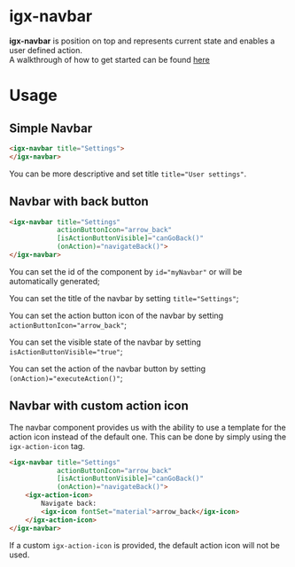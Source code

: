 # igx-navbar

**igx-navbar** is position on top and represents current state and enables a user defined action.  
A walkthrough of how to get started can be found [here](https://www.infragistics.com/products/ignite-ui-angular/angular/components/navbar)

# Usage

## Simple Navbar

```html
<igx-navbar title="Settings">
</igx-navbar>
```

You can be more descriptive and set title `title="User settings"`.


## Navbar with back button

```html
<igx-navbar title="Settings"
            actionButtonIcon="arrow_back"
            [isActionButtonVisible]="canGoBack()"
            (onAction)="navigateBack()">
</igx-navbar>
```

You can set the id of the component by `id="myNavbar"` or will be automatically generated;

You can set the title of the navbar by setting `title="Settings"`;

You can set the action button icon of the navbar by setting `actionButtonIcon="arrow_back"`;

You can set the visible state of the navbar by setting `isActionButtonVisible="true"`;

You can set the action of the navbar button by setting `(onAction)="executeAction()"`;

## Navbar with custom action icon

The navbar component provides us with the ability to use a template for the action icon instead of the default one. This can be done by simply using the `igx-action-icon` tag.

```html
<igx-navbar title="Settings"
            actionButtonIcon="arrow_back"
            [isActionButtonVisible]="canGoBack()"
            (onAction)="navigateBack()">
    <igx-action-icon>
        Navigate back:
        <igx-icon fontSet="material">arrow_back</igx-icon>
    </igx-action-icon>
</igx-navbar>
```

If a custom `igx-action-icon` is provided, the default action icon will not be used. 
